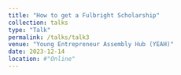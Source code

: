 ```yaml
---
title: "How to get a Fulbright Scholarship"
collection: talks
type: "Talk"
permalink: /talks/talk3
venue: "Young Entrepreneur Assembly Hub (YEAH)"
date: 2023-12-14
location: #"Online"
---
```


